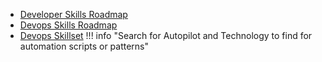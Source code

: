 - [Developer Skills Roadmap](https://github.com/kamranahmedse/developer-roadmap#introduction)
- [Devops Skills Roadmap](https://github.com/kamranahmedse/developer-roadmap#devops-roadmap)
- [Devops Skillset](https://github.com/BretFisher/ama/issues/7)
!!! info  "Search for Autopilot and Technology to find for automation scripts or patterns"
